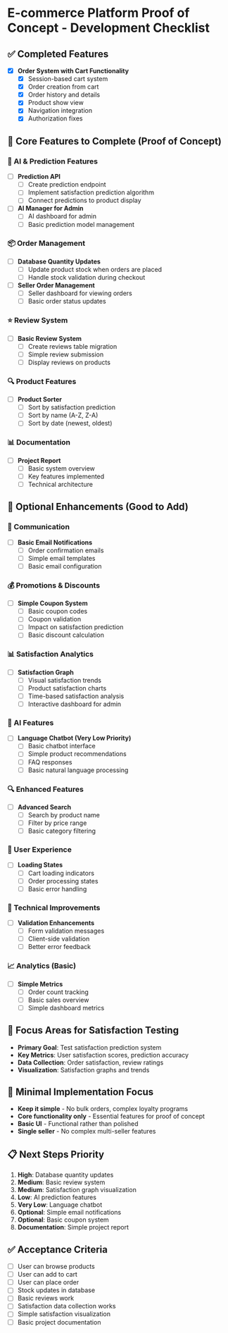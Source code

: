 # E-commerce Platform Proof of Concept - Development Checklist

## ✅ Completed Features
- [x] **Order System with Cart Functionality**
  - [x] Session-based cart system
  - [x] Order creation from cart
  - [x] Order history and details
  - [x] Product show view
  - [x] Navigation integration
  - [x] Authorization fixes

## 🔄 Core Features to Complete (Proof of Concept)

### 🔮 AI & Prediction Features
- [ ] **Prediction API**
  - [ ] Create prediction endpoint
  - [ ] Implement satisfaction prediction algorithm
  - [ ] Connect predictions to product display
- [ ] **AI Manager for Admin**
  - [ ] AI dashboard for admin
  - [ ] Basic prediction model management

### 📦 Order Management
- [ ] **Database Quantity Updates**
  - [ ] Update product stock when orders are placed
  - [ ] Handle stock validation during checkout
- [ ] **Seller Order Management**
  - [ ] Seller dashboard for viewing orders
  - [ ] Basic order status updates

### ⭐ Review System
- [ ] **Basic Review System**
  - [ ] Create reviews table migration
  - [ ] Simple review submission
  - [ ] Display reviews on products

### 🔍 Product Features
- [ ] **Product Sorter**
  - [ ] Sort by satisfaction prediction
  - [ ] Sort by name (A-Z, Z-A)
  - [ ] Sort by date (newest, oldest)

### 📊 Documentation
- [ ] **Project Report**
  - [ ] Basic system overview
  - [ ] Key features implemented
  - [ ] Technical architecture

## 🎯 Optional Enhancements (Good to Add)

### 📧 Communication
- [ ] **Basic Email Notifications**
  - [ ] Order confirmation emails
  - [ ] Simple email templates
  - [ ] Basic email configuration

### 💰 Promotions & Discounts
- [ ] **Simple Coupon System**
  - [ ] Basic coupon codes
  - [ ] Coupon validation
  - [ ] Impact on satisfaction prediction
  - [ ] Basic discount calculation

### 📊 Satisfaction Analytics
- [ ] **Satisfaction Graph**
  - [ ] Visual satisfaction trends
  - [ ] Product satisfaction charts
  - [ ] Time-based satisfaction analysis
  - [ ] Interactive dashboard for admin

### 🤖 AI Features
- [ ] **Language Chatbot (Very Low Priority)**
  - [ ] Basic chatbot interface
  - [ ] Simple product recommendations
  - [ ] FAQ responses
  - [ ] Basic natural language processing

### 🔍 Enhanced Features
- [ ] **Advanced Search**
  - [ ] Search by product name
  - [ ] Filter by price range
  - [ ] Basic category filtering

### 📱 User Experience
- [ ] **Loading States**
  - [ ] Cart loading indicators
  - [ ] Order processing states
  - [ ] Basic error handling

### 🔧 Technical Improvements
- [ ] **Validation Enhancements**
  - [ ] Form validation messages
  - [ ] Client-side validation
  - [ ] Better error feedback

### 📈 Analytics (Basic)
- [ ] **Simple Metrics**
  - [ ] Order count tracking
  - [ ] Basic sales overview
  - [ ] Simple dashboard metrics

## 🎯 Focus Areas for Satisfaction Testing
- **Primary Goal**: Test satisfaction prediction system
- **Key Metrics**: User satisfaction scores, prediction accuracy
- **Data Collection**: Order satisfaction, review ratings
- **Visualization**: Satisfaction graphs and trends

## 🎯 Minimal Implementation Focus
- **Keep it simple** - No bulk orders, complex loyalty programs
- **Core functionality only** - Essential features for proof of concept
- **Basic UI** - Functional rather than polished
- **Single seller** - No complex multi-seller features

## 📋 Next Steps Priority
1. **High**: Database quantity updates
2. **Medium**: Basic review system
3. **Medium**: Satisfaction graph visualization
4. **Low**: AI prediction features
5. **Very Low**: Language chatbot
6. **Optional**: Simple email notifications
7. **Optional**: Basic coupon system
8. **Documentation**: Simple project report

## ✅ Acceptance Criteria
- [ ] User can browse products
- [ ] User can add to cart
- [ ] User can place order
- [ ] Stock updates in database
- [ ] Basic reviews work
- [ ] Satisfaction data collection works
- [ ] Simple satisfaction visualization
- [ ] Basic project documentation
